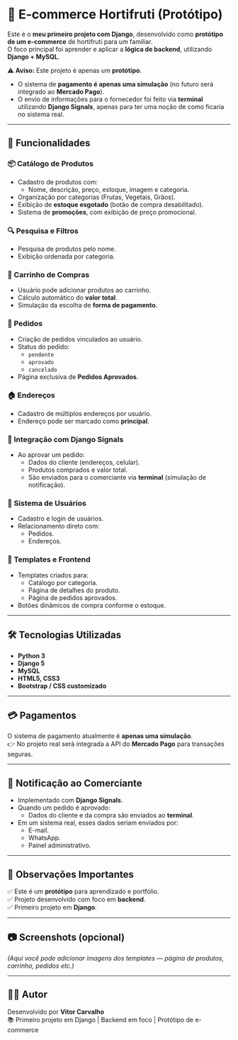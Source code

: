 # 🛒 E-commerce Hortifruti (Protótipo)

Este é o **meu primeiro projeto com Django**, desenvolvido como **protótipo de um e-commerce** de hortifruti para um familiar.  
O foco principal foi aprender e aplicar a **lógica de backend**, utilizando **Django + MySQL**.  

⚠️ **Aviso:** Este projeto é apenas um **protótipo**.  
- O sistema de **pagamento é apenas uma simulação** (no futuro será integrado ao **Mercado Pago**).  
- O envio de informações para o fornecedor foi feito via **terminal** utilizando **Django Signals**, apenas para ter uma noção de como ficaria no sistema real.  

---

## 🚀 Funcionalidades

### 📦 Catálogo de Produtos
- Cadastro de produtos com:
  - Nome, descrição, preço, estoque, imagem e categoria.  
- Organização por categorias (Frutas, Vegetais, Grãos).  
- Exibição de **estoque esgotado** (botão de compra desabilitado).  
- Sistema de **promoções**, com exibição de preço promocional.  

### 🔍 Pesquisa e Filtros
- Pesquisa de produtos pelo nome.  
- Exibição ordenada por categoria.  

### 🛒 Carrinho de Compras
- Usuário pode adicionar produtos ao carrinho.  
- Cálculo automático do **valor total**.  
- Simulação da escolha de **forma de pagamento**.  

### 📑 Pedidos
- Criação de pedidos vinculados ao usuário.  
- Status do pedido:
  - `pendente`
  - `aprovado`
  - `cancelado`  
- Página exclusiva de **Pedidos Aprovados**.  

### 🏠 Endereços
- Cadastro de múltiplos endereços por usuário.  
- Endereço pode ser marcado como **principal**.  

### 🔔 Integração com Django Signals
- Ao aprovar um pedido:
  - Dados do cliente (endereços, celular).  
  - Produtos comprados e valor total.  
  - São enviados para o comerciante via **terminal** (simulação de notificação).  

### 🔑 Sistema de Usuários
- Cadastro e login de usuários.  
- Relacionamento direto com:
  - Pedidos.  
  - Endereços.  

### 🎨 Templates e Frontend
- Templates criados para:
  - Catálogo por categoria.  
  - Página de detalhes do produto.  
  - Página de pedidos aprovados.  
- Botões dinâmicos de compra conforme o estoque.  

---

## 🛠️ Tecnologias Utilizadas
- **Python 3**
- **Django 5**
- **MySQL**
- **HTML5, CSS3**
- **Bootstrap / CSS customizado**

---

## 💳 Pagamentos
O sistema de pagamento atualmente é **apenas uma simulação**.  
👉 No projeto real será integrada a API do **Mercado Pago** para transações seguras.  

---

## 📢 Notificação ao Comerciante
- Implementado com **Django Signals**.  
- Quando um pedido é aprovado:
  - Dados do cliente e da compra são enviados ao **terminal**.  
- Em um sistema real, esses dados seriam enviados por:
  - E-mail.  
  - WhatsApp.  
  - Painel administrativo.  

---

## 📌 Observações Importantes
✅ Este é um **protótipo** para aprendizado e portfólio.  
✅ Projeto desenvolvido com foco em **backend**.  
✅ Primeiro projeto em **Django**.  

---

## 📷 Screenshots (opcional)
*(Aqui você pode adicionar imagens dos templates — página de produtos, carrinho, pedidos etc.)*  

---

## 👨‍💻 Autor
Desenvolvido por **Vitor Carvalho**  
📚 Primeiro projeto em Django | Backend em foco | Protótipo de e-commerce

